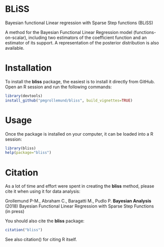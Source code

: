 # BLiSS

Bayesian functional Linear regression with Sparse Step functions (BLiSS)

A method for the Bayesian Functional Linear Regression model (functions-on-scalar),
  including two estimators of the coefficient function and an estimator of its support.
  A representation of the posterior distribution is also available.

# Installation

To install the **bliss** package, the easiest is to install it directly from GitHub. Open an R session and run the following commands:

```R
library(devtools) 
install_github("pmgrollemund/bliss", build_vignettes=TRUE)
```

# Usage

Once the package is installed on your computer, it can be loaded into a R session:

```R
library(bliss)
help(package="bliss")
```

# Citation

As a lot of time and effort were spent in creating the **bliss** method, please cite it when using it for data analysis:

Grollemund P-M., Abraham C., Baragatti M., Pudlo P. **Bayesian Analysis** (2018) Bayesian Functional Linear Regression with Sparse Step Functions (in press)

You should also cite the **bliss** package:

```R
citation("bliss")
```

See also citation() for citing R itself.
